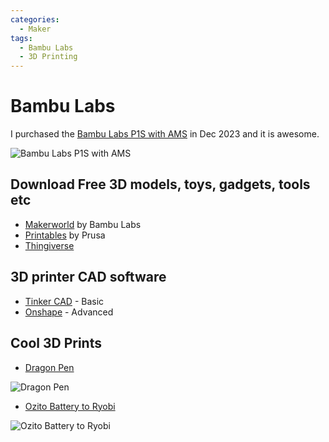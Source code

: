 ```yaml
---
categories:
  - Maker
tags:
  - Bambu Labs
  - 3D Printing
---
```


# Bambu Labs

I purchased the [Bambu Labs P1S with AMS](https://store.bambulab.com/en-nz/products/p1s?variant=40881736188019) in Dec 2023 and it is awesome.

![Bambu Labs P1S with AMS](https://store.bambulab.com/cdn/shop/files/Group48168_700x.png?v=1708411734)

## Download Free 3D models, toys, gadgets, tools etc

* [Makerworld](https://makerworld.com/en) by Bambu Labs
* [Printables](https://www.printables.com/model) by Prusa
* [Thingiverse](https://www.thingiverse.com/)

## 3D printer CAD software

* [Tinker CAD](https://www.tinkercad.com/dashboard) - Basic
* [Onshape](https://www.onshape.com/) - Advanced

## Cool 3D Prints

* [Dragon Pen](https://makerworld.com/en/models/129985?from=search#profileId-140982)

![Dragon Pen](https://makerworld.bblmw.com/makerworld/draft/447259/2024-01-14_32912a7a11a96.jpg?image_process=format,webp)

* [Ozito Battery to Ryobi](https://www.printables.com/model/200302-ozito-battery-to-ryobi-skin)

![Ozito Battery to Ryobi](https://media.printables.com/media/prints/200302/images/1845753_002ca85c-c03c-4cad-b851-8e1ae8d6a9c8/thumbs/inside/1600x1200/jpg/20-2.webp)

